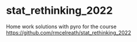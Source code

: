 # stat_rethinking_2022
Home work solutions with pyro for the course https://github.com/rmcelreath/stat_rethinking_2022
